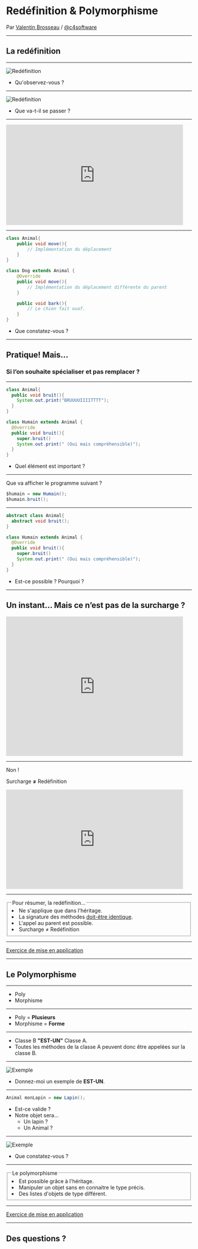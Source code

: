 # Redéfinition & Polymorphisme

Par [Valentin Brosseau](https://github.com/c4software) / [@c4software](http://twitter.com/c4software)

---

## La redéfinition

---

![Redéfinition](./res/overriding_concept_1.jpg)

- Qu'observez-vous ?

---

![Redéfinition](./res/overriding_concept_2.png)

- Que va-t-il se passer ?

---

<iframe src="https://giphy.com/embed/f3GoWhH08FxtUeeu0B" width="480" height="273" frameBorder="0" class="giphy-embed" allowFullScreen></iframe>

---

```java
class Animal{
    public void move(){
        // Implémentation du déplacement
    }
}

class Dog extends Animal {
    @Override
    public void move(){
        // Implémentation du déplacement différente du parent
    }

    public void bark(){
        // Le chien fait ouaf.
    }
}
```

- Que constatez-vous ?

---

## Pratique! Mais…

### Si l’on souhaite spécialiser et pas remplacer ?

---

```java
class Animal{
  public void bruit(){
    System.out.print("BRUUUUIIIITTTT");
  }
}

class Humain extends Animal {
  @Override
  public void bruit(){
    super.bruit()
    System.out.print(" (Oui mais compréhensible)");
  }
}
```

- Quel élément est important ?

---

Que va afficher le programme suivant ?

```java
$humain = new Humain();
$humain.bruit();
```

---

```java
abstract class Animal{
  abstract void bruit();
}

class Humain extends Animal {
  @Override
  public void bruit(){
    super.bruit()
    System.out.print(" (Oui mais compréhensible)");
  }
}
```

- Est-ce possible ? Pourquoi ?

---

## Un instant… Mais ce n’est pas de la surcharge ?

<iframe src="https://giphy.com/embed/Y8hzdgPnZ6Hwk" width="480" height="379" frameBorder="0" class="giphy-embed" allowFullScreen></iframe>

---

Non !

Surcharge **≠** Redéfinition

<iframe src="https://giphy.com/embed/WrgAGkGrh0MD1Z2gkO" width="480" height="270" frameBorder="0" class="giphy-embed" allowFullScreen></iframe>

---

<fieldset>
  <legend>Pour résumer, la redéfinition…</legend>
    <li>Ne s'applique que dans l'héritage.</li>
    <li>La signature des méthodes <u>doit-être identique</u>.</li>
    <li>L'appel au parent est possible.</li>
    <li>Surcharge ≠ Redéfinition</li>
</fieldset>

---

[Exercice de mise en application](https://cours.brosseau.ovh/cours/exercices/poo/redefinition.html)

---

## Le Polymorphisme

---

- Poly
- Morphisme

---

- Poly = **Plusieurs**
- Morphisme = **Forme**

---

- Classe B **"EST-UN"** Classe A.
- Toutes les méthodes de la classe A peuvent donc être appelées sur la classe B.

---

![Exemple](./res/animal_lapin.png)

- Donnez-moi un exemple de **EST-UN**.

---

```java
Animal monLapin = new Lapin();
```

- Est-ce valide ?
- Notre objet sera…
  - Un lapin ?
  - Un Animal ?

---

![Exemple](./res/polymorphisme-exemple.png)

- Que constatez-vous ?

---

<fieldset>
  <legend>Le polymorphisme</legend>
    <li>Est possible grâce à l'héritage.</li>
    <li>Manipuler un objet sans en connaitre le type précis.</li>
    <li>Des listes d'objets de type différent.</li>
</fieldset>

---

[Exercice de mise en application](https://cours.brosseau.ovh/cours/exercices/poo/polymorphisme.html)

---

## Des questions ?
